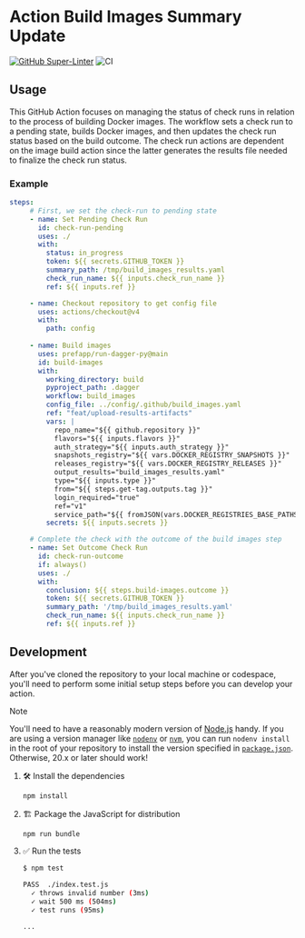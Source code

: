 # Action Build Images Summary Update

[![GitHub Super-Linter](https://github.com/prefapp/action-build-images-summary-update/actions/workflows/linter.yml/badge.svg)](https://github.com/super-linter/super-linter)
![CI](https://github.com/prefapp/action-build-images-summary-update/actions/workflows/ci.yml/badge.svg)

## Usage

This GitHub Action focuses on managing the status of check runs in relation to the process of building Docker images. The workflow sets a check run to a pending state, builds Docker images, and then updates the check run status based on the build outcome. The check run actions are dependent on the image build action since the latter generates the results file needed to finalize the check run status.

### Example
```yaml
steps:
     # First, we set the check-run to pending state
     - name: Set Pending Check Run
       id: check-run-pending
       uses: ./
       with:
         status: in_progress
         token: ${{ secrets.GITHUB_TOKEN }}
         summary_path: /tmp/build_images_results.yaml
         check_run_name: ${{ inputs.check_run_name }}
         ref: ${{ inputs.ref }}

     - name: Checkout repository to get config file
       uses: actions/checkout@v4
       with:
         path: config
   
     - name: Build images
       uses: prefapp/run-dagger-py@main
       id: build-images
       with:
         working_directory: build
         pyproject_path: .dagger
         workflow: build_images
         config_file: ../config/.github/build_images.yaml
         ref: "feat/upload-results-artifacts"
         vars: |
           repo_name="${{ github.repository }}"
           flavors="${{ inputs.flavors }}"
           auth_strategy="${{ inputs.auth_strategy }}"
           snapshots_registry="${{ vars.DOCKER_REGISTRY_SNAPSHOTS }}"
           releases_registry="${{ vars.DOCKER_REGISTRY_RELEASES }}"
           output_results="build_images_results.yaml"
           type="${{ inputs.type }}"
           from="${{ steps.get-tag.outputs.tag }}"
           login_required="true"
           ref="v1"
           service_path="${{ fromJSON(vars.DOCKER_REGISTRIES_BASE_PATHS).services[inputs.type] }}"
         secrets: ${{ inputs.secrets }}

     # Complete the check with the outcome of the build images step
     - name: Set Outcome Check Run
       id: check-run-outcome
       if: always()
       uses: ./
       with:
         conclusion: ${{ steps.build-images.outcome }}
         token: ${{ secrets.GITHUB_TOKEN }}
         summary_path: '/tmp/build_images_results.yaml'
         check_run_name: ${{ inputs.check_run_name }}
         ref: ${{ inputs.ref }}
```

## Development

After you've cloned the repository to your local machine or codespace, you'll
need to perform some initial setup steps before you can develop your action.

> [!NOTE]
>
> You'll need to have a reasonably modern version of
> [Node.js](https://nodejs.org) handy. If you are using a version manager like
> [`nodenv`](https://github.com/nodenv/nodenv) or
> [`nvm`](https://github.com/nvm-sh/nvm), you can run `nodenv install` in the
> root of your repository to install the version specified in
> [`package.json`](./package.json). Otherwise, 20.x or later should work!

1. :hammer_and_wrench: Install the dependencies

   ```bash
   npm install
   ```

1. :building_construction: Package the JavaScript for distribution

   ```bash
   npm run bundle
   ```

1. :white_check_mark: Run the tests

   ```bash
   $ npm test

   PASS  ./index.test.js
     ✓ throws invalid number (3ms)
     ✓ wait 500 ms (504ms)
     ✓ test runs (95ms)

   ...
   ```

